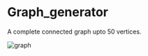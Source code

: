 # Graph_generator
A complete connected graph upto 50 vertices.

![graph](https://user-images.githubusercontent.com/77845945/131951433-24a57c28-988b-44d5-a950-b70b62a45eda.PNG)

